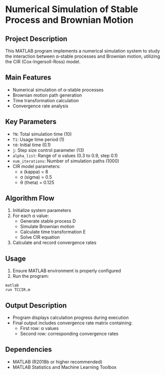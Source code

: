 # Numerical Simulation of Stable Process and Brownian Motion

## Project Description
This MATLAB program implements a numerical simulation system to study the interaction between α-stable processes and Brownian motion, utilizing the CIR (Cox-Ingersoll-Ross) model.

## Main Features
- Numerical simulation of α-stable processes
- Brownian motion path generation
- Time transformation calculation
- Convergence rate analysis

## Key Parameters
- `TN`: Total simulation time (10)
- `T1`: Usage time period (1)
- `t0`: Initial time (0.1)
- `j`: Step size control parameter (13)
- `alpha_list`: Range of α values (0.3 to 0.9, step 0.1)
- `num_iterations`: Number of simulation paths (1000)
- CIR model parameters:
  - κ (kappa) = 8
  - σ (sigma) = 0.5
  - θ (theta) = 0.125

## Algorithm Flow
1. Initialize system parameters
2. For each α value:
   - Generate stable process D
   - Simulate Brownian motion
   - Calculate time transformation E
   - Solve CIR equation
3. Calculate and record convergence rates

## Usage
1. Ensure MATLAB environment is properly configured
2. Run the program: 
```
matlab
run TCCIR.m
```


## Output Description
- Program displays calculation progress during execution
- Final output includes convergence rate matrix containing:
  - First row: α values
  - Second row: corresponding convergence rates

## Dependencies
- MATLAB (R2018b or higher recommended)
- MATLAB Statistics and Machine Learning Toolbox

